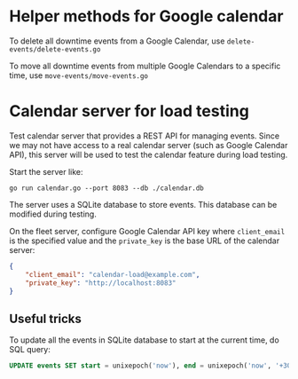 # Helper methods for Google calendar

To delete all downtime events from a Google Calendar, use `delete-events/delete-events.go`

To move all downtime events from multiple Google Calendars to a specific time, use `move-events/move-events.go`

# Calendar server for load testing

Test calendar server that provides a REST API for managing events.
Since we may not have access to a real calendar server (such as Google Calendar API), this server will be used to test the calendar feature during load testing.

Start the server like:
```shell
go run calendar.go --port 8083 --db ./calendar.db
```

The server uses a SQLite database to store events. This database can be modified during testing.

On the fleet server, configure Google Calendar API key where `client_email` is the specified value and the `private_key` is the base URL of the calendar server:
```json
{
    "client_email": "calendar-load@example.com",
    "private_key": "http://localhost:8083"
}
```

## Useful tricks

To update all the events in SQLite database to start at the current time, do SQL query:
```sql
UPDATE events SET start = unixepoch('now'), end = unixepoch('now', '+30 minutes');
```
